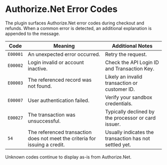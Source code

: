 # Authorize.Net Error Codes

The plugin surfaces Authorize.Net error codes during checkout and refunds. When a common error is detected, an additional explanation is appended to the message.

| Code   | Meaning | Additional Notes |
| ------ | ------- | ---------------- |
| `E00001` | An unexpected error occurred. | Retry the request. |
| `E00002` | Login invalid or account inactive. | Check the API Login ID and Transaction Key. |
| `E00003` | The referenced record was not found. | Likely an invalid transaction or customer ID. |
| `E00007` | User authentication failed. | Verify your sandbox credentials. |
| `E00027` | The transaction was unsuccessful. | Typically declined by the processor or card issuer. |
| `54` | The referenced transaction does not meet the criteria for issuing a credit. | Usually indicates the transaction has not settled yet. |

Unknown codes continue to display as-is from Authorize.Net.
